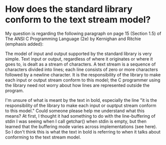 
# How does the standard library conform to the text stream model?

My question is regarding the following paragraph on page 15 (Section 1.5) of The ANSI C Programming Language (2e) by Kernighan and Ritchie (emphasis added):

The model of input and output supported by the standard library is very simple.
Text input or output, regardless of where it originates or where it goes to,
is dealt as a stream of characters. A text stream is a sequence of characters divided
into lines; each line consists of zero or more characters followed by a newline character.
It is the responsibility of the library to make each input or output stream conform to
this model; the C programmer using the library need not worry about how lines are
represented outside the program.

I'm unsure of what is meant by the text in bold, especially the line "it is the responsibility of the library to make each input or ouptput stream conform to this model." Could someone please help me understand what this means?
At first, I thought it had something to do with the line-buffering of stdin I was seeing when I call getchar() when stdin is empty, but then learned that the buffering mode varies across implementations (see here). So I don't think this is what the text in bold is referring to when it talks about conforming to the text stream model.

        
